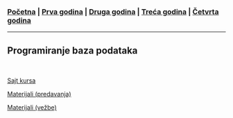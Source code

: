 ### [Početna](../README.md) | [Prva godina](../main_pages/prva.md) | [Druga godina](../main_pages/druga.md) | [Treća godina](../main_pages/treca.md) | [Četvrta godina](../main_pages/cetvrta.md)

---

## Programiranje baza podataka

<br>

[Sajt kursa](https://matf-pbp.github.io)

[Materijali (predavanja)](https://drive.google.com/drive/u/0/folders/1rhBjxc7mkE-LNecNzK9JZjhA5-KcmrqW)

[Materijali (vežbe)](http://www.matf.bg.ac.rs/p/boris-cvitak/kurs/927/programiranje-baza-podataka/)
